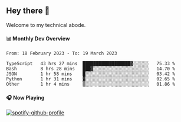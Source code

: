 ## Hey there 👋

Welcome to my technical abode.

#### 📊 Monthly Dev Overview
<!--START_SECTION:waka-->

```text
From: 18 February 2023 - To: 19 March 2023

TypeScript   43 hrs 27 mins  ██████████████████▓░░░░░░   75.33 %
Bash         8 hrs 28 mins   ███▓░░░░░░░░░░░░░░░░░░░░░   14.70 %
JSON         1 hr 58 mins    █░░░░░░░░░░░░░░░░░░░░░░░░   03.42 %
Python       1 hr 31 mins    ▓░░░░░░░░░░░░░░░░░░░░░░░░   02.65 %
Other        1 hr 4 mins     ▒░░░░░░░░░░░░░░░░░░░░░░░░   01.86 %
```

<!--END_SECTION:waka-->

#### 🎧 Now Playing

[![spotify-github-profile](https://spotify-github-profile.vercel.app/api/view?uid=james2mid&cover_image=true&theme=natemoo-re)](https://open.spotify.com/user/james2mid?si=2b3baf2b09cb499e)
